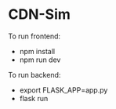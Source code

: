 # CDN-Sim

To run frontend:

- npm install
- npm run dev

To run backend:

- export FLASK_APP=app.py
- flask run
